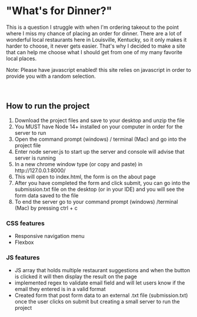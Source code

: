 <h1>"What's for Dinner?"</h1>

<p>This is a question I struggle with when I'm ordering takeout to the point where I miss my chance of placing an order for dinner. There are a lot of wonderful local restaurants here in Louisville, Kentucky, so it only makes it harder to choose, it never gets easier. That's why I decided to make a site that can help me choose what I should get from one of my many favorite local places.</p>

<p>Note: Please have javascript enabled! this site relies on javascript in order to provide you with a random selection.</p>

<br>
<h2>How to run the project</h2>
<ol>
    <li>Download the project files and save to your desktop and unzip the file</li>
    <li>You MUST have Node 14+ installed on your computer in order for the server to run</li>
    <li>Open the command prompt (windows) / terminal (Mac) and go into the project file</li>
    <li>Enter node server.js to start up the server and console will advise that server is running </li>
    <li>In a new chrome window type (or copy and paste) in http://127.0.0.1:8000/</li>
    <li>This will open to index.html, the form is on the about page</li>
    <li>After you have completed the form and click submit, you can go into the submission.txt file on the desktop (or in your IDE) and you will see the form data saved to the file</li>
    <li>To end the server go to your command prompt (windows) /terminal (Mac) by pressing ctrl + c</li>
    
</ol>

<h3>CSS features</h3>
    <ul>
    <li>Responsive navigation menu</li>
    <li>Flexbox</li> 
    </ul>

<h3>JS features</h3>
    <ul>
    <li>JS array that holds multiple restaurant suggestions and when the button is clicked it will then display the result on the page</li>
    <li>implemented regex to validate email field and will let users know if the email they entered is in a valid format</li>
    <li>Created form that post form data to an external .txt file (submission.txt) once the user clicks on submit but creating a small server to run the project</li>
    </ul>



